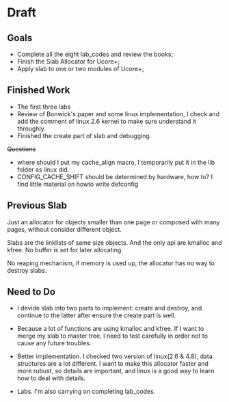 # Draft
## Goals
* Complete all the eight lab_codes and review the books;
* Finish the Slab Allocator for Ucore+;
* Apply slab to one or two modules of Ucore+;

## Finished Work
* The first three labs
* Review of Bonwick's paper and some linux implementation, 
I check and add the comment of linux 2.6 kernel to make sure 
understand it throughly.
* Finished the create part of slab and debugging.  

~~Questions~~
* where should I put my cache_align macro, I temporarily put 
it in the lib folder as linux did.
* CONFIG_CACHE_SHIFT should be determined by hardware, how to? 
I find little material on howto write defconfig

## Previous Slab
Just an allocator for objects smaller than one page or
composed with many pages, without consider different object.

Slabs are the linklists of same size objects. And the only
api are kmalloc and kfree. No buffer is set for later allocating.

No reaping mechanism, if memory is used up, the allocator has no way 
to destroy slabs.

## Need to Do
* I devide slab into two parts to implement: create and destroy, 
and continue to the latter after ensure the create part is well.

* Because a lot of functions are using kmalloc and kfree. If I 
want to merge my slab to master tree, I need to test carefully 
in order not to cause any future troubles.

* Better implementation. I checked two version of linux(2.6 & 4.8), 
data structures are a lot different. I want to make this allocator 
faster and more rubust, so details are important, and linux is a good 
way to learn how to deal with details.

* Labs. I'm also carrying on completing lab_codes.